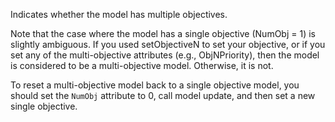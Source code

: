 Indicates whether the model has multiple objectives.

Note that the case where the model has a single objective (NumObj = 1) is slightly ambiguous. If you used setObjectiveN
to set your objective, or if you set any of the multi-objective attributes (e.g., ObjNPriority), then the model is
considered to be a multi-objective model. Otherwise, it is not.

To reset a multi-objective model back to a single objective model, you should set the `NumObj` attribute to 0, call
model update, and then set a new single objective.